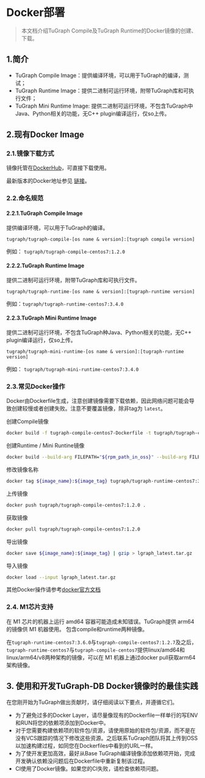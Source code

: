 # Docker部署

>本文档介绍TuGraph Compile及TuGraph Runtime的Docker镜像的创建、下载。

## 1.简介

- TuGraph Compile Image：提供编译环境，可以用于TuGraph的编译，测试；
- TuGraph Runtime Image：提供二进制可运行环境，附带TuGraph库和可执行文件；
- TuGraph Mini Runtime Image: 提供二进制可运行环境，不包含TuGraph中Java、Python相关的功能，无C++ plugin编译运行，仅so上传。

## 2.现有Docker Image

### 2.1.镜像下载方式

镜像托管在[DockerHub]( https://hub.docker.com/u/tugraph )，可直接下载使用。

最新版本的Docker地址参见 [链接](../1.guide.md)。

### 2.2.命名规范

#### 2.2.1.TuGraph Compile Image

提供编译环境，可以用于TuGraph的编译。

`tugraph/tugraph-compile-[os name & version]:[tugraph compile version]`

例如： `tugraph/tugraph-compile-centos7:1.2.0`

#### 2.2.2.TuGraph Runtime Image

提供二进制可运行环境，附带TuGraph库和可执行文件。

`tugraph/tugraph-runtime-[os name & version]:[tugraph-runtime version]`

例如：`tugraph/tugraph-runtime-centos7:3.4.0`

#### 2.2.3.TuGraph Mini Runtime Image

提供二进制可运行环境，不包含TuGraph种Java、Python相关的功能，无C++ plugin编译运行，仅so上传。

`tugraph/tugraph-mini-runtime-[os name & version]:[tugraph-runtime version]`

例如： `tugraph/tugraph-mini-runtime-centos7:3.4.0`

### 2.3.常见Docker操作

Docker由Dockerfile生成，注意创建镜像需要下载依赖，因此网络问题可能会导致创建较慢或者创建失败。注意不要覆盖镜像，除非tag为 `latest`。

创建Compile镜像
```bash
docker build -f tugraph-compile-centos7-Dockerfile -t tugraph/tugraph-compile-centos7:1.2.0 .
```

创建Runtime / Mini Runtine镜像
```bash
docker build --build-arg FILEPATH="${rpm_path_in_oss}" --build-arg FILENAME="${rpm_name}" -f tugraph-compile-centos7-Dockerfile -t tugraph/tugraph-runtime-centos7:1.2.0 .
```

修改镜像名称
```bash
docker tag ${image_name}:${image_tag} tugraph/tugraph-runtime-centos7:3.3.0
```

上传镜像
```bash
docker push tugraph/tugraph-compile-centos7:1.2.0 .
```

获取镜像
```bash
docker pull tugraph/tugraph-compile-centos7:1.2.0
```

导出镜像
```bash
docker save ${image_name}:${image_tag} | gzip > lgraph_latest.tar.gz
```

导入镜像
```bash
docker load --input lgraph_latest.tar.gz
```

其他Docker操作请参考[docker官方文档](https://docs.docker.com/engine/reference/commandline/cli )


### 2.4. M1芯片支持

在 M1 芯片的机器上运行 amd64 容器可能造成未知错误。TuGraph提供 arm64 的镜像供 M1 机器使用。
包含compile和runtime两种镜像。

在`tugraph-runtime-centos7:3.6.0`与`tugraph-compile-centos7:1.2.7`及之后，`tugraph-runtime-centos7`与`tugraph-compile-centos7`提供linux/amd64和linux/arm64/v8两种架构的镜像，可以在 M1 机器上通过docker pull获取arm64架构镜像。

## 3. 使用和开发TuGraph-DB Docker镜像时的最佳实践

在您刚开始为TuGraph做出贡献时，请仔细阅读以下要点，并遵循它们。

- 为了避免过多的Docker Layer，请尽量像现有的Dockerfile一样单行的写ENV和RUN将您的依赖项添加到Docker中。
- 对于您需要构建依赖项的软件包/资源，请使用原始的软件包/资源，而不是在没有VCS跟踪的情况下修改这些资源。之后联系TuGraph团队将其上传到OSS以加速构建过程，如同您在Dockerfiles中看到的URL一样。
- 为了使开发更加高效，最好从Base TuGraph编译镜像添加依赖项开始，完成开发确认依赖没问题后在Dockerfile中重新复制该过程。
- CI使用了Docker镜像。如果您的CI失败，请检查依赖项问题。
